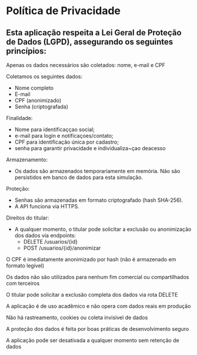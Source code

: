 # Política de Privacidade
## Esta aplicação respeita a Lei Geral de Proteção de Dados (LGPD), assegurando os seguintes princípios:

Apenas os dados necessários são coletados: nome, e-mail e CPF

Coletamos os seguintes dados:
- Nome completo
- E-mail
- CPF (anonimizado)
- Senha (criptografada)

Finalidade:
-   Nome para identificaççao social;
-   e-mail para login e notificaçoes/contato;
-   CPF para identificação única por cadastro;
-   senha para garantir privacidade e individualiza~çao deacesso

Armazenamento:
- Os dados são armazenados temporariamente em memória. Não são persistidos em banco de dados para esta simulação.

Proteção:
- Senhas são armazenadas em formato criptografado (hash SHA-256).
- A API funciona via HTTPS.

Direitos do titular:
- A qualquer momento, o titular pode solicitar a exclusão ou anonimização dos dados via endpoints:
  - DELETE /usuarios/{id}
  - POST /usuarios/{id}/anonimizar


O CPF é imediatamente anonimizado por hash (não é armazenado em formato legível)

Os dados não são utilizados para nenhum fim comercial ou compartilhados com terceiros

O titular pode solicitar a exclusão completa dos dados via rota DELETE

A aplicação é de uso acadêmico e não opera com dados reais em produção

Não há rastreamento, cookies ou coleta invisível de dados

A proteção dos dados é feita por boas práticas de desenvolvimento seguro

A aplicação pode ser desativada a qualquer momento sem retenção de dados
